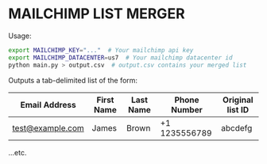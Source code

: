# MAILCHIMP LIST MERGER

Usage:

```bash
export MAILCHIMP_KEY="..."  # Your mailchimp api key
export MAILCHIMP_DATACENTER=us7  # Your mailchimp datacenter id
python main.py > output.csv  # output.csv contains your merged list
```

Outputs a tab-delimited list of the form:

|Email Address   |First Name|Last Name|Phone Number |Original list ID|
|----------------|----------|---------|------------ |----------------|
|test@example.com|James     |Brown    |+1 1235556789|abcdefg         |

...etc.
